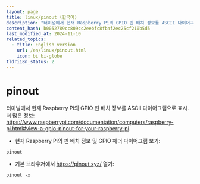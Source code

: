 ```yaml
---
layout: page
title: linux/pinout (한국어)
description: "터미널에서 현재 Raspberry Pi의 GPIO 핀 배치 정보를 ASCII 다이어그램으로 표시."
content_hash: b0052789cc809cc2eebfc8fbaf2ec25cf210b5d5
last_modified_at: 2024-11-10
related_topics:
  - title: English version
    url: /en/linux/pinout.html
    icon: bi bi-globe
tldri18n_status: 2
---
```

# pinout

터미널에서 현재 Raspberry Pi의 GPIO 핀 배치 정보를 ASCII 다이어그램으로 표시.
더 많은 정보: <https://www.raspberrypi.com/documentation/computers/raspberry-pi.html#view-a-gpio-pinout-for-your-raspberry-pi>.

- 현재 Raspberry Pi의 핀 배치 정보 및 GPIO 헤더 다이어그램 보기:

`pinout`

- 기본 브라우저에서 <https://pinout.xyz/> 열기:

`pinout -x`
